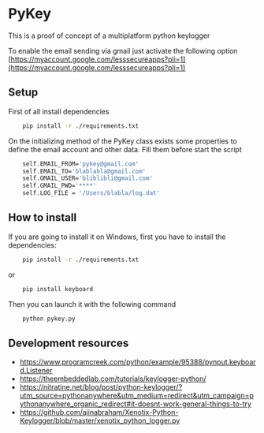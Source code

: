 # PyKey

This is a proof of concept of a multiplatform python keylogger

To enable the email sending via gmail just activate the following option [https://myaccount.google.com/lesssecureapps?pli=1](https://myaccount.google.com/lesssecureapps?pli=1)

## Setup
First of all install dependencies
``` bash
    pip install -r ./requirements.txt
```
On the initializing method of the PyKey class exists some properties to define the email account and other data.
Fill them before start the script
``` bash
    self.EMAIL_FROM='pykey@gmail.com'
    self.EMAIL_TO='blablabla@gmail.com'
    self.GMAIL_USER='bliblibli@gmail.com'
    self.GMAIL_PWD='****'
    self.LOG_FILE = '/Users/blabla/log.dat'
```
## How to install
If you are going to install it on Windows, first you have to install the dependencies:
``` bash
    pip install -r ./requirements.txt
```
or
``` bash
    pip install keyboard
```

Then you can launch it with the following command
``` bash
    python pykey.py
```

## Development resources
- https://www.programcreek.com/python/example/95388/pynput.keyboard.Listener
- https://theembeddedlab.com/tutorials/keylogger-python/
- https://nitratine.net/blog/post/python-keylogger/?utm_source=pythonanywhere&utm_medium=redirect&utm_campaign=pythonanywhere_organic_redirect#it-doesnt-work-general-things-to-try
- https://github.com/ajinabraham/Xenotix-Python-Keylogger/blob/master/xenotix_python_logger.py
